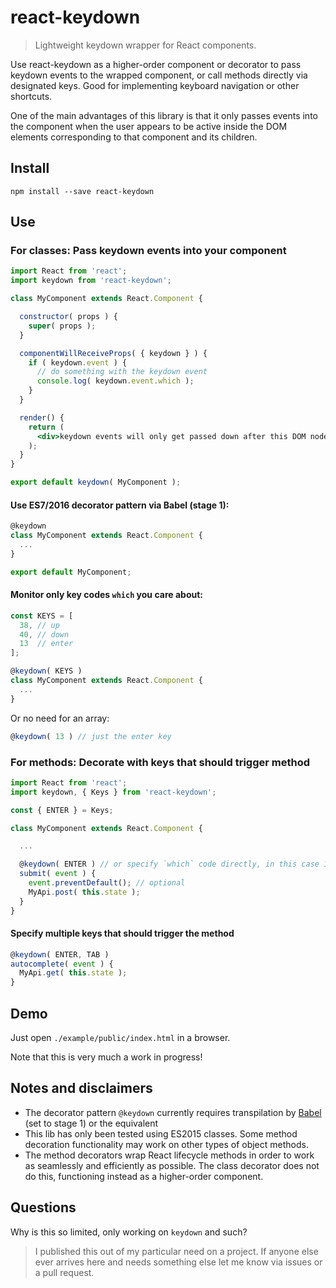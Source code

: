 # react-keydown
> Lightweight keydown wrapper for React components.

Use react-keydown as a higher-order component or decorator to pass keydown
events to the wrapped component, or call methods directly via designated keys. Good 
for implementing keyboard navigation or other shortcuts.

One of the main advantages of this library is that it only passes events
into the component when the user appears to be active inside the DOM elements
corresponding to that component and its children.

## Install

```
npm install --save react-keydown
```

## Use

### For classes: Pass keydown events into your component

```jsx
import React from 'react';
import keydown from 'react-keydown';

class MyComponent extends React.Component {

  constructor( props ) {
    super( props );
  }

  componentWillReceiveProps( { keydown } ) {
    if ( keydown.event ) {
      // do something with the keydown event
      console.log( keydown.event.which );
    }
  }

  render() {
    return (
      <div>keydown events will only get passed down after this DOM node mounts or is clicked on</div>
    );
  }
}

export default keydown( MyComponent );
```

#### Use ES7/2016 decorator pattern via Babel (stage 1):

```javascript
@keydown
class MyComponent extends React.Component {
  ...
}

export default MyComponent;
```

#### Monitor only key codes `which` you care about:

```javascript
const KEYS = [
  38, // up
  40, // down
  13  // enter
];

@keydown( KEYS )
class MyComponent extends React.Component {
  ...
}
```
Or no need for an array:
```javascript
@keydown( 13 ) // just the enter key
```

### For methods: Decorate with keys that should trigger method

```javascript
import React from 'react';
import keydown, { Keys } from 'react-keydown';

const { ENTER } = Keys;

class MyComponent extends React.Component {

  ...

  @keydown( ENTER ) // or specify `which` code directly, in this case 13
  submit( event ) {
    event.preventDefault(); // optional
    MyApi.post( this.state );
  }
}
```

#### Specify multiple keys that should trigger the method

```javascript
@keydown( ENTER, TAB )
autocomplete( event ) {
  MyApi.get( this.state );
}
```

## Demo

Just open `./example/public/index.html` in a browser.

Note that this is very much a work in progress!

## Notes and disclaimers

* The decorator pattern `@keydown` currently requires transpilation by
  [Babel](babeljs.io/) (set to
  stage 1) or the equivalent
* This lib has only been tested using ES2015 classes. Some method decoration
  functionality may work on other types of object methods.
* The method decorators wrap React lifecycle methods in order to work
  as seamlessly and efficiently as possible. The class decorator does not do
  this, functioning instead as a higher-order component.

## Questions

Why is this so limited, only working on `keydown` and such?

> I published this out of my particular need on a project. If anyone else ever
arrives here and needs something else let me know via issues or a pull request.

